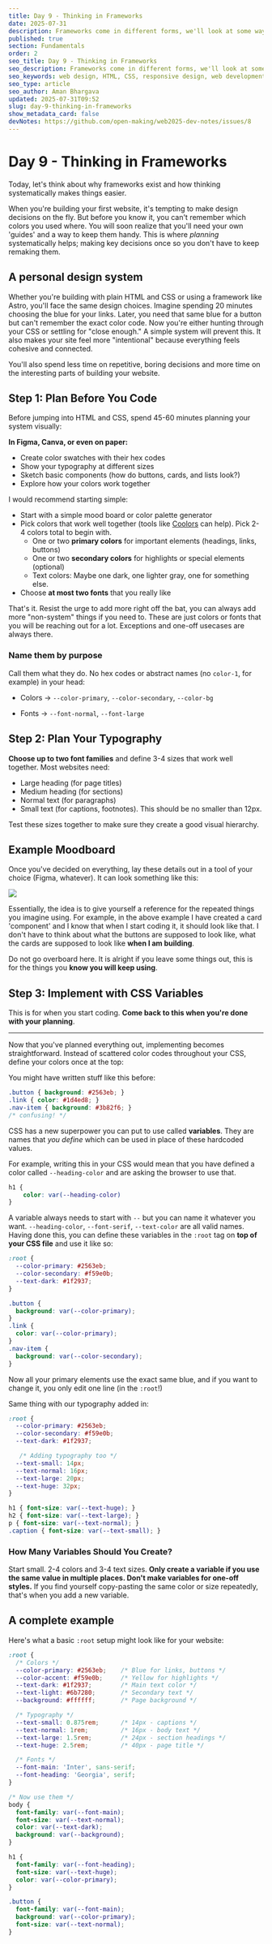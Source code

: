 ```yaml
---
title: Day 9 - Thinking in Frameworks
date: 2025-07-31
description: Frameworks come in different forms, we'll look at some ways to design and code
published: true
section: Fundamentals
order: 2
seo_title: Day 9 - Thinking in Frameworks
seo_description: Frameworks come in different forms, we'll look at some ways to design and code
seo_keywords: web design, HTML, CSS, responsive design, web development course, portfolio website
seo_type: article
seo_author: Aman Bhargava
updated: 2025-07-31T09:52
slug: day-9-thinking-in-frameworks
show_metadata_card: false
devNotes: https://github.com/open-making/web2025-dev-notes/issues/8
---
```

# Day 9 - Thinking in Frameworks

Today, let's think about why frameworks exist and how thinking systematically makes things easier.

When you're building your first website, it's tempting to make design decisions on the fly. But before you know it, you can't remember which colors you used where. You will soon realize that you'll need your own 'guides' and a way to keep them handy. This is where _planning_ systematically helps; making key decisions once so you don't have to keep remaking them.

## A personal design system

Whether you're building with plain HTML and CSS or using a framework like Astro, you'll face the same design choices. Imagine spending 20 minutes choosing the blue for your links. Later, you need that same blue for a button but can't remember the exact color code. Now you're either hunting through your CSS or settling for "close enough." A simple system will prevent this. It also makes your site feel more "intentional" because everything feels cohesive and connected.

You'll also spend less time on repetitive, boring decisions and more time on the interesting parts of building your website.

## Step 1: Plan Before You Code

Before jumping into HTML and CSS, spend 45-60 minutes planning your system visually:

**In Figma, Canva, or even on paper:**

- Create color swatches with their hex codes
- Show your typography at different sizes
- Sketch basic components (how do buttons, cards, and lists look?)
- Explore how your colors work together

I would recommend starting simple:

- Start with a simple mood board or color palette generator
- Pick colors that work well together (tools like [Coolors](https://coolors.co) can help). Pick 2-4 colors total to begin with.
	- One or two **primary colors** for important elements (headings, links, buttons)
	- One or two **secondary colors** for highlights or special elements (optional)
	- Text colors: Maybe one dark, one lighter gray, one for something else.
- Choose **at most two fonts** that you really like

That's it. Resist the urge to add more right off the bat, you can always add more "non-system" things if you need to. These are just colors or fonts that you will be reaching out for a lot. Exceptions and one-off usecases are always there.

### Name them by purpose

Call them what they do. No hex codes or abstract names (no `color-1`, for example) in your head:

- Colors → `--color-primary`, `--color-secondary`, `--color-bg`

- Fonts → `--font-normal`, `--font-large`

## Step 2: Plan Your Typography

**Choose up to two font families** and define 3-4 sizes that work well together. Most websites need:

- Large heading (for page titles)
- Medium heading (for sections)
- Normal text (for paragraphs)
- Small text (for captions, footnotes). This should be no smaller than 12px.

Test these sizes together to make sure they create a good visual hierarchy.


## Example Moodboard

Once you've decided on everything, lay these details out in a tool of your choice (Figma, whatever). It can look something like this:

![](/assets/day-8-visual-hierarchies/moodboard.png)

Essentially, the idea is to give yourself a reference for the repeated things you imagine using. For example, in the above example I have created a card 'component' and I know that when I start coding it, it should look like that. I don't have to think about what the buttons are supposed to look like, what the cards are supposed to look like **when I am building**.

Do not go overboard here. It is alright if you leave some things out, this is for the things you **know you will keep using**.

## Step 3: Implement with CSS Variables

This is for when you start coding. **Come back to this when you're done with your planning**.

---

Now that you've planned everything out, implementing becomes straightforward. Instead of scattered color codes throughout your CSS, define your colors once at the top:

You might have written stuff like this before:

```css
.button { background: #2563eb; }
.link { color: #1d4ed8; }
.nav-item { background: #3b82f6; }
/* confusing! */
```

CSS has a new superpower you can put to use called **variables**. They are names that *you define* which can be used in place of these hardcoded values.

For example, writing this in your CSS would mean that you have defined a color called `--heading-color` and are asking the browser to use that.

```css
h1 {
	color: var(--heading-color)
}
```

A variable always needs to start with `--` but you can name it whatever you want. `--heading-color`, `--font-serif`, `--text-color` are all valid names. Having done this, you can define these variables in the `:root` tag on **top of your CSS file** and use it like so:

```css
:root {
  --color-primary: #2563eb;
  --color-secondary: #f59e0b;
  --text-dark: #1f2937;
}

.button {
  background: var(--color-primary);
}
.link {
  color: var(--color-primary);
}
.nav-item {
  background: var(--color-secondary);
}
```

Now all your primary elements use the exact same blue, and if you want to change it, you only edit one line (in the `:root`!)

Same thing with our typography added in:

```css
:root {
  --color-primary: #2563eb;
  --color-secondary: #f59e0b;
  --text-dark: #1f2937;

   /* Adding typography too */
  --text-small: 14px;
  --text-normal: 16px;
  --text-large: 20px;
  --text-huge: 32px;
}

h1 { font-size: var(--text-huge); }
h2 { font-size: var(--text-large); }
p { font-size: var(--text-normal); }
.caption { font-size: var(--text-small); }
```

### How Many Variables Should You Create?

Start small. 2-4 colors and 3-4 text sizes. **Only create a variable if you use the same value in multiple places. Don't make variables for one-off styles.** If you find yourself copy-pasting the same color or size repeatedly, that's when you add a new variable.

## A complete example

Here's what a basic `:root` setup might look like for your website:

```css
:root {
  /* Colors */
  --color-primary: #2563eb;    /* Blue for links, buttons */
  --color-accent: #f59e0b;     /* Yellow for highlights */
  --text-dark: #1f2937;        /* Main text color */
  --text-light: #6b7280;       /* Secondary text */
  --background: #ffffff;       /* Page background */

  /* Typography */
  --text-small: 0.875rem;      /* 14px - captions */
  --text-normal: 1rem;         /* 16px - body text */
  --text-large: 1.5rem;        /* 24px - section headings */
  --text-huge: 2.5rem;         /* 40px - page title */

  /* Fonts */
  --font-main: 'Inter', sans-serif;
  --font-heading: 'Georgia', serif;
}

/* Now use them */
body {
  font-family: var(--font-main);
  font-size: var(--text-normal);
  color: var(--text-dark);
  background: var(--background);
}

h1 {
  font-family: var(--font-heading);
  font-size: var(--text-huge);
  color: var(--color-primary);
}

.button {
  font-family: var(--font-main);
  background: var(--color-primary);
  font-size: var(--text-normal);
}
```